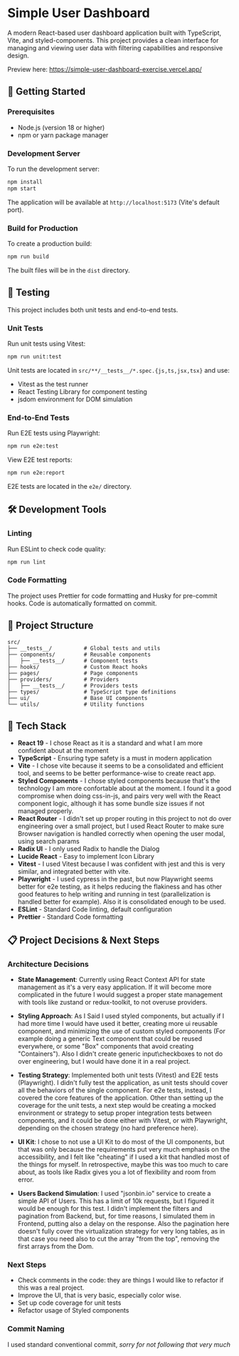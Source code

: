 # Simple User Dashboard

A modern React-based user dashboard application built with TypeScript, Vite, and styled-components. This project provides a clean interface for managing and viewing user data with filtering capabilities and responsive design.

Preview here: https://simple-user-dashboard-exercise.vercel.app/

## 🚀 Getting Started

### Prerequisites

- Node.js (version 18 or higher)
- npm or yarn package manager

### Development Server

To run the development server:

```bash
npm install
npm start
```

The application will be available at `http://localhost:5173` (Vite's default port).

### Build for Production

To create a production build:

```bash
npm run build
```

The built files will be in the `dist` directory.

## 🧪 Testing

This project includes both unit tests and end-to-end tests.

### Unit Tests

Run unit tests using Vitest:

```bash
npm run unit:test
```

Unit tests are located in `src/**/__tests__/*.spec.{js,ts,jsx,tsx}` and use:

- Vitest as the test runner
- React Testing Library for component testing
- jsdom environment for DOM simulation

### End-to-End Tests

Run E2E tests using Playwright:

```bash
npm run e2e:test
```

View E2E test reports:

```bash
npm run e2e:report
```

E2E tests are located in the `e2e/` directory.

## 🛠️ Development Tools

### Linting

Run ESLint to check code quality:

```bash
npm run lint
```

### Code Formatting

The project uses Prettier for code formatting and Husky for pre-commit hooks. Code is automatically formatted on commit.

## 📁 Project Structure

```
src/
├── __tests__/          # Global tests and utils
├── components/         # Reusable components
│   ├── __tests__/      # Component tests
├── hooks/              # Custom React hooks
├── pages/              # Page components
├── providers/          # Providers
│   ├── __tests__/      # Providers tests
├── types/              # TypeScript type definitions
├── ui/                 # Base UI components
└── utils/              # Utility functions
```

## 🎨 Tech Stack

- **React 19** - I chose React as it is a standard and what I am more confident about at the moment
- **TypeScript** - Ensuring type safety is a must in modern application
- **Vite** - I chose vite because it seems to be a consolidated and efficient tool, and seems to be better performance-wise to create react app.
- **Styled Components** - I chose styled components because that's the technology I am more confortable about at the moment. I found it a good compromise when doing css-in-js, and pairs very well with the React component logic, although it has some bundle size issues if not managed properly.
- **React Router** - I didn't set up proper routing in this project to not do over engineering over a small project, but I used React Router to make sure Browser navigation is handled correctly when opening the user modal, using search params
- **Radix UI** - I only used Radix to handle the Dialog
- **Lucide React** - Easy to implement Icon Library
- **Vitest** - I used Vitest because I was confident with jest and this is very similar, and integrated better with vite.
- **Playwright** - I used cypress in the past, but now Playwright seems better for e2e testing, as it helps reducing the flakiness and has other good features to help writing and running in test (parallelization is handled better for example). Also it is consolidated enough to be used.
- **ESLint** - Standard Code linting, default configuration
- **Prettier** - Standard Code formatting

## 📋 Project Decisions & Next Steps

### Architecture Decisions

- **State Management**: Currently using React Context API for state management as it's a very easy application. If it will become more complicated in the future I would suggest a proper state management with tools like zustand or redux-toolkit, to not overuse providers.

- **Styling Approach**: As I Said I used styled components, but actually if I had more time I would have used it better, creating more ui reusable component, and minimizing the use of custom styled components (For example doing a generic Text component that could be reused everywhere, or some "Box" components that avoid creating "Containers"). Also I didn't create generic input\checkboxes to not do over engineering, but I would have done it in a real project.

- **Testing Strategy**: Implemented both unit tests (Vitest) and E2E tests (Playwright). I didn't fully test the application, as unit tests should cover all the behaviors of the single component. For e2e tests, instead, I covered the core features of the application. Other than setting up the coverage for the unit tests, a next step would be creating a mocked environment or strategy to setup proper integration tests between components, and it could be done either with Vitest, or with Playwright, depending on the chosen strategy (no hard preference here).

- **UI Kit**: I chose to not use a UI Kit to do most of the UI components, but that was only because the requirements put very much emphasis on the accessibility, and I felt like "cheating" if I used a kit that handled most of the things for myself. In retrospective, maybe this was too much to care about, as tools like Radix gives you a lot of flexibility and room from error.

- **Users Backend Simulation**: I used "jsonbin.io" service to create a simple API of Users. This has a limit of 10k requests, but I figured it would be enough for this test. I didn't implement the filters and pagination from Backend, but, for time reasons, I simulated them in Frontend, putting also a delay on the response. Also the pagination here doesn't fully cover the virtualization strategy for very long tables, as in that case you need also to cut the array "from the top", removing the first arrays from the Dom.

### Next Steps

- Check comments in the code: they are things I would like to refactor if this was a real project.
- Improve the UI, that is very basic, especially color wise.
- Set up code coverage for unit tests
- Refactor usage of Styled components

### Commit Naming

I used standard conventional commit, _sorry for not following that very much_
